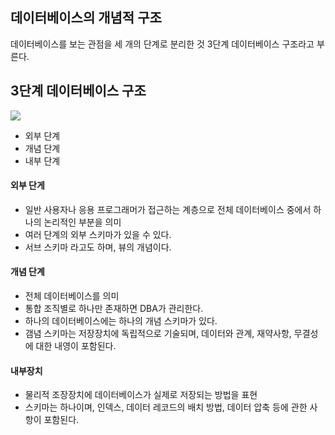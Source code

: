 ## 데이터베이스의 개념적 구조

데이터베이스를 보는 관점을 세 개의 단계로 분리한 것 3단계 데이터베이스 구조라고 부른다.

## 3단계 데이터베이스 구조

![](https://img1.daumcdn.net/thumb/R1280x0/?scode=mtistory2&fname=https%3A%2F%2Ft1.daumcdn.net%2Fcfile%2Ftistory%2F992DF0335A0881960F)

- 외부 단계
- 개념 단계
- 내부 단계

#### 외부 단게

- 일반 사용자나 응용 프로그래머가 접근하는 계층으로 전체 데이터베이스 중에서 하나의 논리적인 부분을 의미
- 여러 단계의 외부 스키마가 있을 수 있다.
- 서브 스키마 라고도 하며, 뷰의 개념이다.

#### 개념 단계

- 전체 데이터베이스를 의미
- 통합 조직별로 하나만 존재하면 DBA가 관리한다.
- 하나의 데이터베이스에는 하나의 개념 스키마가 있다.
- 갬념 스키마는 저장장치에 독립적으로 기술되며, 데이터와 관계, 재약사항, 무결성에 대한 내영이 포함된다.

#### 내부장치

- 물리적 조장장치에 데이터베이스가 실제로 저장되는 방법을 표현
- 스키마는 하나이며, 인덱스, 데이터 레코드의 배치 방법, 데이터 압축 등에 관한 사항이 포함된다.
